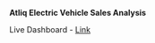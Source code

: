 **Atliq Electric Vehicle Sales Analysis**

Live Dashboard - [Link](https://app.powerbi.com/view?r=eyJrIjoiNTAxM2I2OTYtOWFkMC00ZmNjLWJkZDktNDA3MTMyNjI4YmY0IiwidCI6ImM2ZTU0OWIzLTVmNDUtNDAzMi1hYWU5LWQ0MjQ0ZGM1YjJjNCJ9)
